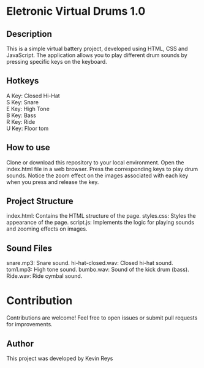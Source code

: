 # Eletronic Virtual Drums 1.0

## Description
This is a simple virtual battery project, developed using HTML, CSS and JavaScript. The application allows you to play different drum sounds by pressing specific keys on the keyboard.

## Hotkeys
A Key: Closed Hi-Hat <br>
S Key: Snare <br>
E Key: High Tone <br>
B Key: Bass <br>
R Key: Ride <br>
U Key: Floor tom

##  How to use
Clone or download this repository to your local environment.
Open the index.html file in a web browser.
Press the corresponding keys to play drum sounds.
Notice the zoom effect on the images associated with each key when you press and release the key.

## Project Structure
index.html: Contains the HTML structure of the page.
styles.css: Styles the appearance of the page.
script.js: Implements the logic for playing sounds and zooming effects on images.

## Sound Files
snare.mp3: Snare sound.
hi-hat-closed.wav: Closed hi-hat sound.
tom1.mp3: High tone sound.
bumbo.wav: Sound of the kick drum (bass).
Ride.wav: Ride cymbal sound.

# Contribution
Contributions are welcome! Feel free to open issues or submit pull requests for improvements.

## Author
This project was developed by Kevin Reys
